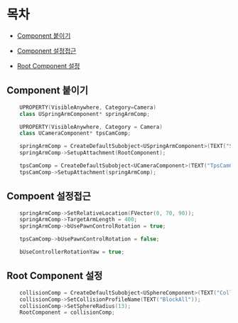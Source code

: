 # 목차

- [Component 붙이기](#component-붙이기)

- [Component 설정접근](#component-설정접근)

- [Root Component 설정](#root-component-설정)

## Component 붙이기


```cpp
	UPROPERTY(VisibleAnywhere, Category=Camera)
	class USpringArmComponent* springArmComp;

	UPROPERTY(VisibleAnywhere, Category = Camera)
	class UCameraComponent* tpsCamComp;
```

```cpp
	springArmComp = CreateDefaultSubobject<USpringArmComponent>(TEXT("SpringArmComp"));
	springArmComp->SetupAttachment(RootComponent);

    tpsCamComp = CreateDefaultSubobject<UCameraComponent>(TEXT("TpsCamComp"));
	tpsCamComp->SetupAttachment(springArmComp);
```

## Compoent 설정접근

```cpp
	springArmComp->SetRelativeLocation(FVector(0, 70, 90));
	springArmComp->TargetArmLength = 400;
	springArmComp->bUsePawnControlRotation = true;

    tpsCamComp->bUsePawnControlRotation = false;

	bUseControllerRotationYaw = true;

```

## Root Component 설정

```cpp
	collisionComp = CreateDefaultSubobject<USphereComponent>(TEXT("CollisionComp"));
	collisionComp->SetCollisionProfileName(TEXT("BlockAll"));
	collisionComp->SetSphereRadius(13);
	RootComponent = collisionComp;
```